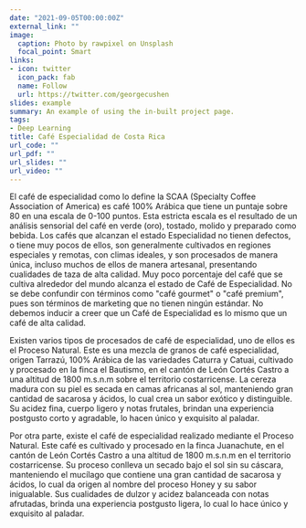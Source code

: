 ```yaml
---
date: "2021-09-05T00:00:00Z"
external_link: ""
image:
  caption: Photo by rawpixel on Unsplash
  focal_point: Smart
links:
- icon: twitter
  icon_pack: fab
  name: Follow
  url: https://twitter.com/georgecushen
slides: example
summary: An example of using the in-built project page.
tags:
- Deep Learning
title: Café Especialidad de Costa Rica
url_code: ""
url_pdf: ""
url_slides: ""
url_video: ""
---
```


El café de especialidad como lo define la SCAA (Specialty Coffee Association of America) es café 100% Arábica que tiene un puntaje sobre 80 en una escala de 0-100 puntos. Esta estricta escala es el resultado de un análisis sensorial del café en verde (oro), tostado, molido y preparado como bebida. Los cafés que alcanzan el estado Especialidad no tienen defectos, o tiene muy pocos de ellos, son generalmente cultivados en regiones especiales y remotas, con climas ideales, y son procesados de manera única, incluso muchos de ellos de manera artesanal, presentando cualidades de taza de alta calidad. Muy poco porcentaje del café que se cultiva alrededor del mundo alcanza el estado de Café de Especialidad. No se debe confundir con términos como "café gourmet" o "café premium", pues son términos de marketing que no tienen ningún estándar. No debemos inducir a creer que un Café de Especialidad es lo mismo que un café de alta calidad.

Existen varios tipos de procesados de café de especialidad, uno de ellos es el Proceso Natural. Este es una mezcla de granos de café especialidad, origen Tarrazú, 100% Arábica de las variedades Caturra y Catuai, cultivado y procesado en la finca el Bautismo, en el cantón de León Cortés Castro a una altitud de 1800 m.s.n.m sobre el territorio costarricense. La cereza madura con su piel es secada en camas africanas al sol, manteniendo gran cantidad de sacarosa y ácidos, lo cual crea un sabor exótico y distinguible. Su acidez fina, cuerpo ligero y notas frutales, brindan una experiencia postgusto corto y agradable, lo hacen único y exquisito al paladar.

Por otra parte, existe el café de especialidad realizado mediante el Proceso Natural. Este café es cultivado y procesado en la finca Juanachute, en el cantón de León Cortés Castro a una altitud de 1800 m.s.n.m en el territorio costarricense. Su proceso conlleva un secado bajo el sol sin su cáscara, manteniendo el mucílago que contiene una gran cantidad de sacarosa y ácidos, lo cual da origen al nombre del proceso Honey y su sabor inigualable. Sus cualidades de dulzor y acidez balanceada con notas afrutadas, brinda una experiencia postgusto ligera, lo cual lo hace único y exquisito al paladar.





